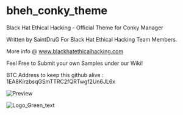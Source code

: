 

# bheh_conky_theme
Black Hat Ethical Hacking - Official Theme for Conky Manager 

Written by SaintDruG For Black Hat Ethical Hacking Team Members.

More info @ www.blackhatethicalhacking.com

Feel Free to Submit your own Samples under our Wiki!

BTC Address to keep this github alive : 1EA8KirzbsqGSmTTRC2fQRTwgf2Un6JL6x

![Preview](https://github.com/blackhatethicalhacking/bheh_conky_theme/blob/master/Bheh_theme.png)


![Logo_Green_text](https://user-images.githubusercontent.com/13942386/233072976-6beb6c6e-3308-4cd1-8f38-73e4be79b906.png)
